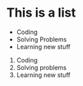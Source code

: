 # This is a list
- Coding
- Solving Problems
- Learning new stuff

1. Coding
2. Solving problems
3. Learning new stuff
